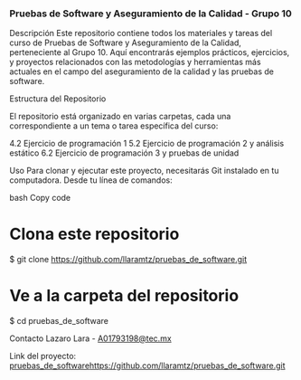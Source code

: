 ### Pruebas de Software y Aseguramiento de la Calidad - Grupo 10

Descripción
Este repositorio contiene todos los materiales y tareas del curso de Pruebas de Software y Aseguramiento de la Calidad, perteneciente al Grupo 10. Aquí encontrarás ejemplos prácticos, ejercicios, y proyectos relacionados con las metodologías y herramientas más actuales en el campo del aseguramiento de la calidad y las pruebas de software.

Estructura del Repositorio

El repositorio está organizado en varias carpetas, cada una correspondiente a un tema o tarea específica del curso:

4.2 Ejercicio de programación 1
5.2 Ejercicio de programación 2 y análisis estático
6.2 Ejercicio de programación 3 y pruebas de unidad

Uso
Para clonar y ejecutar este proyecto, necesitarás Git instalado en tu computadora. Desde tu línea de comandos:

bash
Copy code
# Clona este repositorio
$ git clone https://github.com/llaramtz/pruebas_de_software.git

# Ve a la carpeta del repositorio
$ cd pruebas_de_software

Contacto
Lazaro Lara - A01793198@tec.mx

Link del proyecto: [pruebas_de_software](https://github.com/llaramtz/pruebas_de_software.git)https://github.com/llaramtz/pruebas_de_software.git
